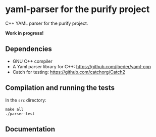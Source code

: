 # yaml-parser for the purify project

C++ YAML parser for the purify project.

**Work in progress!**

Dependencies
------------

* GNU C++ compiler 
* A Yaml parser library for C++: https://github.com/jbeder/yaml-cpp 
* Catch for testing: https://github.com/catchorg/Catch2

Compilation and running the tests
---------------------------------

In the `src` directory:

```
make all
./parser-test
```

Documentation
-------------
